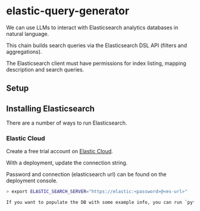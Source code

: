 # elastic-query-generator

We can use LLMs to interact with Elasticsearch analytics databases in natural language.

This chain builds search queries via the Elasticsearch DSL API (filters and aggregations).

The Elasticsearch client must have permissions for index listing, mapping description and search queries.



## Setup

## Installing Elasticsearch

There are a number of ways to run Elasticsearch.

### Elastic Cloud

Create a free trial account on [Elastic Cloud](https://cloud.elastic.co/registration?utm_source=langchain&utm_content=langserve).

With a deployment, update the connection string.

Password and connection (elasticsearch url) can be found on the deployment console.  

```bash
> export ELASTIC_SEARCH_SERVER="https://elastic:<password>@<es-url>"

If you want to populate the DB with some example info, you can run `python ingest.py`.
